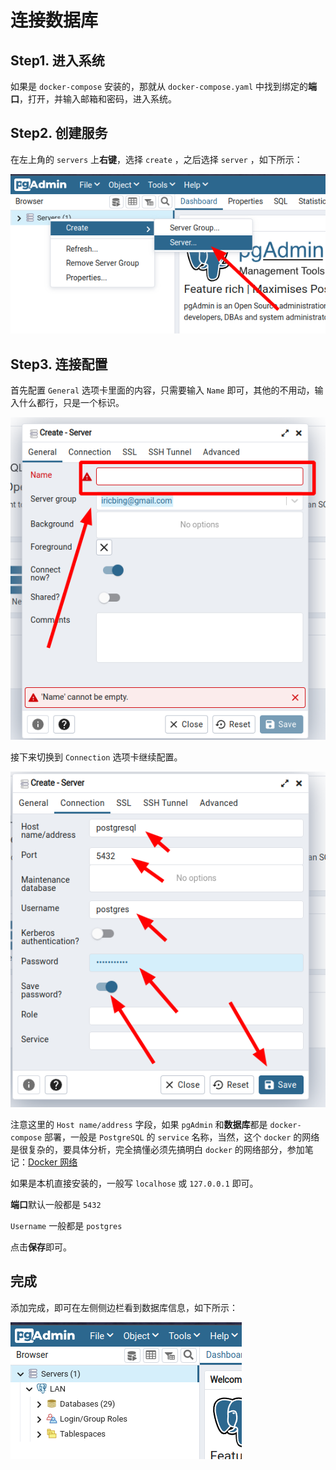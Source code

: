 # 连接数据库

## Step1. 进入系统

如果是 `docker-compose` 安装的，那就从 `docker-compose.yaml` 中找到绑定的**端口**，打开，并输入邮箱和密码，进入系统。

## Step2. 创建服务

在左上角的 `servers` 上**右键**，选择 `create` ，之后选择 `server` ，如下所示：

![create-server](assets/images/create-server.png)

## Step3. 连接配置

首先配置 `General` 选项卡里面的内容，只需要输入 `Name` 即可，其他的不用动，输入什么都行，只是一个标识。

![general](assets/images/general.png)

接下来切换到 `Connection` 选项卡继续配置。

![Connection](assets/images/Connection.png)

注意这里的 `Host name/address` 字段，如果 `pgAdmin` 和**数据库**都是 `docker-compose` 部署，一般是 `PostgreSQL` 的 `service` 名称，当然，这个 `docker` 的网络是很复杂的，要具体分析，完全搞懂必须先搞明白 `docker` 的网络部分，参加笔记：[Docker 网络](../../../../容器/Docker/基础知识/网络/README.md)

如果是本机直接安装的，一般写 `localhose` 或 `127.0.0.1` 即可。

**端口**默认一般都是 `5432`

`Username` 一般都是 `postgres`

点击**保存**即可。

## 完成

添加完成，即可在左侧侧边栏看到数据库信息，如下所示：

![添加完成](assets/images/添加完成.png)
